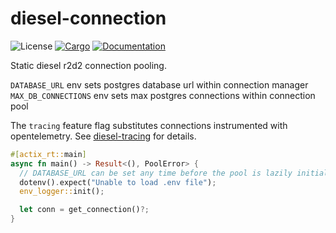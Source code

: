 # diesel-connection

![License](https://img.shields.io/badge/license-MIT-green.svg)
[![Cargo](https://img.shields.io/crates/v/diesel-connection.svg)](https://crates.io/crates/diesel-connection)
[![Documentation](https://docs.rs/diesel-connection/badge.svg)](https://docs.rs/diesel-connection)

Static diesel r2d2 connection pooling.

`DATABASE_URL` env sets postgres database url within connection manager
`MAX_DB_CONNECTIONS` env sets max postgres connections within connection pool

The `tracing` feature flag substitutes connections instrumented with opentelemetry. See [diesel-tracing](https://crates.io/crates/diesel-tracing) for details.

```rust
#[actix_rt::main]
async fn main() -> Result<(), PoolError> {
  // DATABASE_URL can be set any time before the pool is lazily initialized on first use
  dotenv().expect("Unable to load .env file");
  env_logger::init();

  let conn = get_connection()?;
}
```
